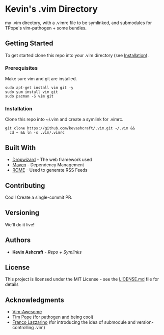 # Kevin's .vim Directory

my .vim directory, with a .vimrc file to be symlinked, and submodules for TPope's vim-pathogen + some bundles. 

## Getting Started

To get started clone this repo into your .vim directory (see [Installation](#Installation)).

### Prerequisites

Make sure vim and git are installed.

```
sudo apt-get install vim git -y
sudo yum install vim git
sudo pacman -S vim git
```

### Installation
Clone this repo into ~/.vim and create a symlink for .vimrc.
```
git clone https://github.com/kevashcraft/.vim.git ~/.vim &&
  cd ~ && ln -s .vim/.vimrc
```

## Built With

* [Dropwizard](http://www.dropwizard.io/1.0.2/docs/) - The web framework used
* [Maven](https://maven.apache.org/) - Dependency Management
* [ROME](https://rometools.github.io/rome/) - Used to generate RSS Feeds

## Contributing

Cool! Create a single-commit PR.

## Versioning

We'll do it live!

## Authors

* **Kevin Ashcraft** - *Repo + Symlinks*

## License

This project is licensed under the MIT License - see the [LICENSE.md](LICENSE.md) file for details

## Acknowledgments

* [Vim-Awesome](https://vimawesome.com)
* [Tim Pope](https://github.com/tpope) (for pathogen and being cool)
* [Franco Lazzarino](https://github.com/flazz) (for introducing the idea of submodule and version-controlling .vim)

